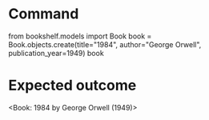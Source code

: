 # Command
from bookshelf.models import Book
book = Book.objects.create(title="1984", author="George Orwell", publication_year=1949)
book

# Expected outcome
<Book: 1984 by George Orwell (1949)>